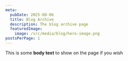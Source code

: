```yaml
---
meta:
  pubDate: 2025-08-06
  title: Blog Archive
  description: The blog archive page
  featuredImage:
    image: /src/media/blog/hero-image.png
postsPerPage: 1
---
```

This is some **body text** to show on the page if you wish